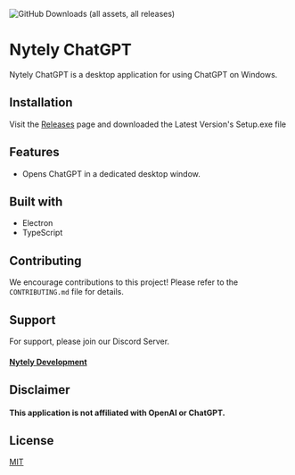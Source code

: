 ![GitHub Downloads (all assets, all releases)](https://img.shields.io/github/downloads/Nytely-Official/Google_ChatGPT/total?style=for-the-badge&link=https%3A%2F%2Fgithub.com%2FNytely-Official%2FChatGPT_Windows%2Freleases%2Ftag%2FRelease)

# Nytely ChatGPT

Nytely ChatGPT is a desktop application for using ChatGPT on Windows.

## Installation

Visit the [Releases](https://github.com/Nytely-Official/ChatGPT_Windows/releases) page and downloaded the Latest Version's Setup.exe file

## Features

- Opens ChatGPT in a dedicated desktop window.

## Built with

- Electron
- TypeScript

## Contributing

We encourage contributions to this project! Please refer to the `CONTRIBUTING.md` file for details.

## Support

For support, please join our Discord Server.

#### [Nytely Development](https://discord.gg/VkZHkp8Ese)

## Disclaimer

#### This application is not affiliated with OpenAI or ChatGPT.

## License

[MIT](https://choosealicense.com/licenses/mit/)
